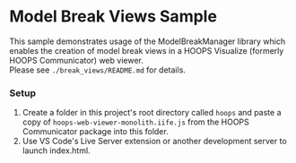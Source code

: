 # Model Break Views Sample
This sample demonstrates usage of the ModelBreakManager library which enables the creation of model break views in a HOOPS Visualize (formerly HOOPS Communicator) web viewer.  
Please see `./break_views/README.md` for details.

### Setup
1. Create a folder in this project's root directory called `hoops` and paste a copy of `hoops-web-viewer-monolith.iife.js` from the HOOPS Communicator package into this folder.
2. Use VS Code's Live Server extension or another development server to launch index.html.
